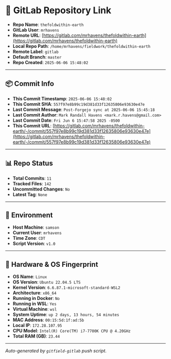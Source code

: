 # 🔗 GitLab Repository Link

- **Repo Name**: `thefoldwithin-earth`
- **GitLab User**: `mrhavens`
- **Remote URL**: [https://gitlab.com/mrhavens/thefoldwithin-earth](https://gitlab.com/mrhavens/thefoldwithin-earth)
- **Local Repo Path**: `/home/mrhavens/fieldwork/thefoldwithin-earth`
- **Remote Label**: `gitlab`
- **Default Branch**: `master`
- **Repo Created**: `2025-06-06 15:48:02`

---

## 📦 Commit Info

- **This Commit Timestamp**: `2025-06-06 15:48:02`
- **This Commit SHA**: `557f97e8b99c19d381d33f12635806e93630e47e`
- **Last Commit Message**: `Post-Forgejo sync at 2025-06-06 15:45:18`
- **Last Commit Author**: `Mark Randall Havens <mark.r.havens@gmail.com>`
- **Last Commit Date**: `Fri Jun 6 15:47:58 2025 -0500`
- **This Commit URL**: [https://gitlab.com/mrhavens/thefoldwithin-earth/-/commit/557f97e8b99c19d381d33f12635806e93630e47e](https://gitlab.com/mrhavens/thefoldwithin-earth/-/commit/557f97e8b99c19d381d33f12635806e93630e47e)

---

## 📊 Repo Status

- **Total Commits**: `11`
- **Tracked Files**: `142`
- **Uncommitted Changes**: `No`
- **Latest Tag**: `None`

---

## 🧽 Environment

- **Host Machine**: `samson`
- **Current User**: `mrhavens`
- **Time Zone**: `CDT`
- **Script Version**: `v1.0`

---

## 🧬 Hardware & OS Fingerprint

- **OS Name**: `Linux`
- **OS Version**: `Ubuntu 22.04.5 LTS`
- **Kernel Version**: `6.6.87.1-microsoft-standard-WSL2`
- **Architecture**: `x86_64`
- **Running in Docker**: `No`
- **Running in WSL**: `Yes`
- **Virtual Machine**: `wsl`
- **System Uptime**: `up 2 days, 13 hours, 54 minutes`
- **MAC Address**: `00:15:5d:1f:ad:5b`
- **Local IP**: `172.28.107.95`
- **CPU Model**: `Intel(R) Core(TM) i7-7700K CPU @ 4.20GHz`
- **Total RAM (GB)**: `23.44`

---

_Auto-generated by `gitfield-gitlab` push script._
